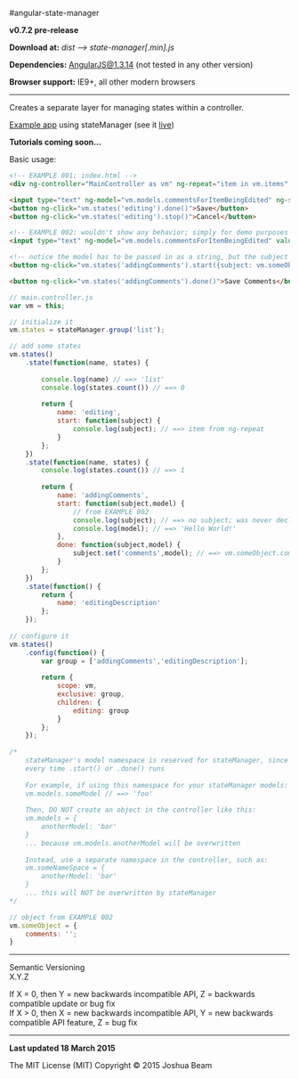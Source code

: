 #angular-state-manager

**v0.7.2 pre-release**

**Download at:** *dist --> state-manager[.min].js*

**Dependencies:** AngularJS@1.3.14 (not tested in any other version)

**Browser support:** IE9+, all other modern browsers

<hr>

Creates a separate layer for managing states within a controller.

<a href="https://github.com/joshbeam/Basket">Example app</a> using stateManager (see it <a href="http://joshbeam.github.io/Basket">live</a>)

**Tutorials coming soon...**

Basic usage:
```html
<!-- EXAMPLE 001: index.html -->
<div ng-controller="MainController as vm" ng-repeat="item in vm.items" ng-click="vm.states('editing').start({model: item})">{{item.name}}</div>

<input type="text" ng-model="vm.models.commentsForItemBeingEdited" ng-show="vm.states('editing').isActive()">
<button ng-click="vm.states('editing').done()">Save</button>
<button ng-click="vm.states('editing').stop()">Cancel</button>

<!-- EXAMPLE 002: wouldn't show any behavior; simply for demo purposes on how to bind a scope's model to the stateManager -->
<input type="text" ng-model="vm.models.commentsForItemBeingEdited" value="Hello World!" />

<!-- notice the model has to be passed in as a string, but the subject is an actual scope object -->
<button ng-click="vm.states('addingComments').start({subject: vm.someObject, model:'vm.models.commentsForItemBeingEdited'})">Start</button>

<button ng-click="vm.states('addingComments').done()">Save Comments</button>
```

```javascript
// main.controller.js
var vm = this;

// initialize it
vm.states = stateManager.group('list');

// add some states
vm.states()
	.state(function(name, states) {
	
		console.log(name) // ==> 'list'
		console.log(states.count()) // ==> 0
		
		return {
			name: 'editing',
			start: function(subject) {
				console.log(subject); // ==> item from ng-repeat
			}		
		};
	})
	.state(function(name, states) {
		console.log(states.count()) // ==> 1
		
		return {
			name: 'addingComments',
			start: function(subject,model) {
				// from EXAMPLE 002
				console.log(subject); // ==> no subject; was never declared in the start function up top
				console.log(model); // ==> 'Hello World!'
			},
			done: function(subject,model) {
				subject.set('comments',model); // ==> vm.someObject.comments = 'Hello World!'
			}		
		};
	})
	.state(function() {
		return {
			name: 'editingDescription'
		};
	});
	
// configure it
vm.states()
	.config(function() {
		var group = ['addingComments','editingDescription'];
		
		return {
			scope: vm,
			exclusive: group,
			children: {
				editing: group
			}
		};
	});
	
/*
	stateManager's model namespace is reserved for stateManager, since it 're-builds' models
	every time .start() or .done() runs
	
	For example, if using this namespace for your stateManager models:
	vm.models.someModel // ==> 'foo'
	
	Then, DO NOT create an object in the controller like this:
	vm.models = {
		anotherModel: 'bar'
	}
	... because vm.models.anotherModel will be overwritten
	
	Instead, use a separate namespace in the controller, such as:
	vm.someNameSpace = {
		anotherModel: 'bar'
	}
	... this will NOT be overwritten by stateManager
*/

// object from EXAMPLE 002
vm.someObject = {
	comments: '';
}
```

<hr>

Semantic Versioning<br>
X.Y.Z

If X = 0, then Y = new backwards incompatible API, Z = backwards compatible update or bug fix<br>
If X > 0, then X = new backwards incompatible API, Y = new backwards compatible API feature, Z = bug fix

<hr>

**Last updated 18 March 2015**

The MIT License (MIT) Copyright &copy; 2015 Joshua Beam